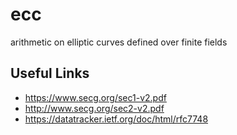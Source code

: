 # ecc
arithmetic on elliptic curves defined over finite fields


## Useful Links
* https://www.secg.org/sec1-v2.pdf
* http://www.secg.org/sec2-v2.pdf
* https://datatracker.ietf.org/doc/html/rfc7748
